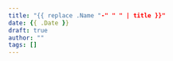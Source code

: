 ```yaml
---
title: "{{ replace .Name "-" " " | title }}"
date: {{ .Date }}
draft: true
author: ""
tags: []
---
```

